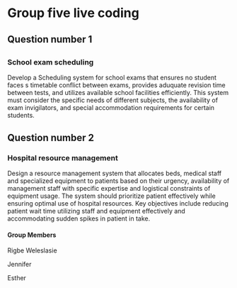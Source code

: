 <h1>Group five live coding</h1>

<h2>Question number 1<h2>
<h3>School exam scheduling</h3>
Develop a Scheduling system for school exams that ensures no student faces s timetable conflict between exams, provides aduquate revision time between tests, and utilizes available school 
facilities efficiently. This system must consider the specific needs of different subjects, the availability of exam invigilators, and special accommodation requirements for certain students.

<h2>Question number 2</h2>
<h3>Hospital resource management</h3>
Design a resource management system that allocates beds, medical staff and specialized equipment to patients based on their urgency, availability of management staff with specific expertise and logistical constraints of equipment usage. The system should prioritize patient effectively while ensuring optimal use of hospital resources. Key objectives include reducing patient wait time utilizing staff and equipment effectively and accommodating sudden spikes in patient in take.

<h4>Group Members</h4>
<p>Rigbe Weleslasie</p>
<p>Jennifer</p>
<p>Esther</p>
